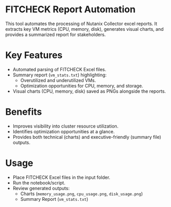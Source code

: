 # FITCHECK Report Automation

This tool automates the processing of Nutanix Collector excel reports. It extracts key VM metrics (CPU, memory, disk), generates visual charts, and provides a summarized report for stakeholders. 

# Key Features
- Automated parsing of FITCHECK Excel files.  
- Summary report (`vm_stats.txt`) highlighting:  
  - Overutilized and underutilized VMs.  
  - Optimization opportunities for CPU, memory, and storage.  
- Visual charts (CPU, memory, disk) saved as PNGs alongside the reports.  

# Benefits
- Improves visibility into cluster resource utilization.  
- Identifies optimization opportunities at a glance.  
- Provides both technical (charts) and executive-friendly (summary file) outputs.  

# Usage
- Place FITCHECK Excel files in the input folder.  
- Run the notebook/script.  
- Review generated outputs:  
  - Charts (`memory_usage.png`, `cpu_usage.png`, `disk_usage.png`)  
  - Summary Report (`vm_stats.txt`)  
